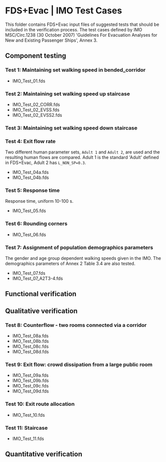 # FDS+Evac | IMO Test Cases

This folder contains FDS+Evac input files of suggested tests that should be included in the verification process. The test cases defined by IMO MSC/Circ.1238 (30 October 2007) 'Guidelines For Evacuation Analyses for New and Existing Passenger Ships', Annex 3.

## Component testing

### Test 1: Maintaining set walking speed in bended_corridor

- IMO_Test_01.fds

### Test 2: Maintaining set walking speed up staircase

- IMO_Test_02_CORR.fds
- IMO_Test_02_EVSS.fds
- IMO_Test_02_EVSS2.fds

### Test 3: Maintaining set walking speed down staircase

### Test 4: Exit flow rate

Two different human parameter sets, `Adult 1` and `Adult 2`, are used and the resulting human flows are compared. Adult 1 is the standard 'Adult' defined in FDS+Evac, Adult 2 has `L_NON_SP=0.3`.

- IMO_Test_04a.fds
- IMO_Test_04b.fds

### Test 5: Response time

Response time, uniform 10-100 s.

- IMO_Test_05.fds

### Test 6: Rounding corners

- IMO_Test_06.fds

### Test 7: Assignment of population demographics parameters

The gender and age group dependent walking speeds given in the IMO. The demographics parameters of Annex 2 Table 3.4 are also tested.

- IMO_Test_07.fds
- IMO_Test_07_A2T3-4.fds

## Functional verification

## Qualitative verification

### Test 8: Counterflow - two rooms connected via a corridor

- IMO_Test_08a.fds
- IMO_Test_08b.fds
- IMO_Test_08c.fds
- IMO_Test_08d.fds

### Test 9: Exit flow: crowd dissipation from a large public room

- IMO_Test_09a.fds
- IMO_Test_09b.fds
- IMO_Test_09c.fds
- IMO_Test_09d.fds

### Test 10: Exit route allocation

- IMO_Test_10.fds

### Test 11: Staircase

- IMO_Test_11.fds

## Quantitative verification
